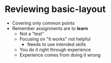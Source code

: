# Reviewing basic-layout

- Covering only common points
- Remember assignments are to **learn**
    - Not a "test"
    - Focusing on "it works" not helpful
        - Needs to use intended skills
    - You do it right through experience
    - Experience comes from doing it wrong 


